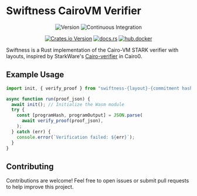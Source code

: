 # Swiftness CairoVM Verifier

<div align="center">

![Version](https://img.shields.io/badge/v0.0.5-green?style=flat-square&logo=git&logoColor=white&label=version)
![Continuous Integration](https://img.shields.io/github/actions/workflow/status/iosis-tech/swiftness/ci.yml?style=flat-square&logo=githubactions&logoColor=white&label=Continuous%20Integration)

[![Crates.io Version](https://img.shields.io/crates/v/swiftness?style=flat-square&logo=lootcrate)](https://crates.io/crates/swiftness)
[![docs.rs](https://img.shields.io/docsrs/swiftness?style=flat-square&logo=docsdotrs)](https://docs.rs/swiftness/)
[![hub.docker](https://img.shields.io/docker/pulls/okm165/swiftness?style=flat-square&logo=docker&logoColor=white&label=docker)](https://hub.docker.com/repository/docker/okm165/swiftness/tags)

</div>

Swiftness is a Rust implementation of the Cairo-VM STARK verifier with layouts, inspired by StarkWare's [Cairo-verifier](https://github.com/starkware-libs/cairo-lang) in Cairo0.

## Example Usage

```js
import init, { verify_proof } from "swiftness-{layout}-{commitment hash}";

async function run(proof_json) {
  await init(); // Initialize the Wasm module
  try {
    const [programHash, programOutput] = JSON.parse(
      await verify_proof(proof_json),
    );
  } catch (err) {
    console.error(`Verification failed: ${err}`);
  }
}
```

## Contributing

Contributions are welcome! Feel free to open issues or submit pull requests to help improve this project.
